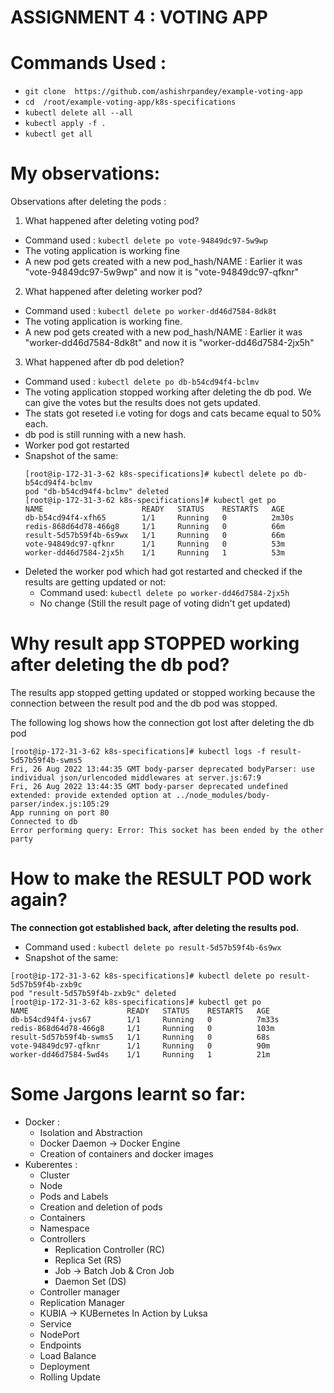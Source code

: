 # ASSIGNMENT 4 : VOTING APP

# Commands Used :
* `git clone  https://github.com/ashishrpandey/example-voting-app`
* `cd  /root/example-voting-app/k8s-specifications`
* `kubectl delete all --all`
* `kubectl apply -f .`
* `kubectl get all`


# My observations:
Observations after deleting the pods :
1. What happened after deleting voting pod?
  * Command used : `kubectl delete po vote-94849dc97-5w9wp`
  * The voting application is working fine
  * A new pod gets created with a new pod_hash/NAME :
     Earlier it was "vote-94849dc97-5w9wp" and now it is "vote-94849dc97-qfknr"
     
2. What happened after deleting worker pod?
  * Command used : `kubectl delete po worker-dd46d7584-8dk8t`
  * The voting application is working fine.
  * A new pod gets created with a new pod_hash/NAME :
      Earlier it was "worker-dd46d7584-8dk8t" and now it is "worker-dd46d7584-2jx5h"
  
3. What happened after db pod deletion?
  * Command used : `kubectl delete po db-b54cd94f4-bclmv`
  * The voting application stopped working after deleting the db pod. We can give the votes but the results does not gets updated.
  * The stats got reseted i.e voting for dogs and cats became equal to 50% each.
  * db pod is still running with a new hash.
  * Worker pod got restarted
  * Snapshot of the same:
    ```
    [root@ip-172-31-3-62 k8s-specifications]# kubectl delete po db-b54cd94f4-bclmv
    pod "db-b54cd94f4-bclmv" deleted
    [root@ip-172-31-3-62 k8s-specifications]# kubectl get po
    NAME                      READY   STATUS    RESTARTS   AGE
    db-b54cd94f4-xfh65        1/1     Running   0          2m30s
    redis-868d64d78-466g8     1/1     Running   0          66m
    result-5d57b59f4b-6s9wx   1/1     Running   0          66m
    vote-94849dc97-qfknr      1/1     Running   0          53m
    worker-dd46d7584-2jx5h    1/1     Running   1          53m
    ```
  * Deleted the worker pod which had got restarted and checked if the results are getting updated or not:
    * Command used: `kubectl delete po worker-dd46d7584-2jx5h`
    * No change (Still the result page of voting didn't get updated)
      
# Why result app STOPPED working after deleting the db pod?
The results app stopped getting updated or stopped working because the connection between the result pod and the db pod was stopped.

The following log shows how the connection got lost after deleting the db pod
```
[root@ip-172-31-3-62 k8s-specifications]# kubectl logs -f result-5d57b59f4b-swms5
Fri, 26 Aug 2022 13:44:35 GMT body-parser deprecated bodyParser: use individual json/urlencoded middlewares at server.js:67:9
Fri, 26 Aug 2022 13:44:35 GMT body-parser deprecated undefined extended: provide extended option at ../node_modules/body-parser/index.js:105:29
App running on port 80
Connected to db
Error performing query: Error: This socket has been ended by the other party
```
# How to make the RESULT POD work again?
**The connection got established back, after deleting the results pod.**
* Command used : `kubectl delete po result-5d57b59f4b-6s9wx`
* Snapshot of the same:
```
[root@ip-172-31-3-62 k8s-specifications]# kubectl delete po result-5d57b59f4b-zxb9c
pod "result-5d57b59f4b-zxb9c" deleted
[root@ip-172-31-3-62 k8s-specifications]# kubectl get po
NAME                      READY   STATUS    RESTARTS   AGE
db-b54cd94f4-jvs67        1/1     Running   0          7m33s
redis-868d64d78-466g8     1/1     Running   0          103m
result-5d57b59f4b-swms5   1/1     Running   0          68s
vote-94849dc97-qfknr      1/1     Running   0          90m
worker-dd46d7584-5wd4s    1/1     Running   1          21m
```

# Some Jargons learnt so far:
* Docker :
  * Isolation and Abstraction
  * Docker Daemon -> Docker Engine
  * Creation of containers and docker images
* Kuberentes :
  *  Cluster
  *  Node
  *  Pods and Labels
    * Creation and deletion of pods
  *  Containers
  *  Namespace
  *  Controllers
      - Replication Controller (RC)
      - Replica Set (RS)
      - Job -> Batch Job & Cron Job
      - Daemon Set (DS)
  * Controller manager
  * Replication Manager
  * KUBIA -> KUBernetes In Action by Luksa
  * Service
  * NodePort
  * Endpoints
  * Load Balance
  * Deployment
  * Rolling Update

